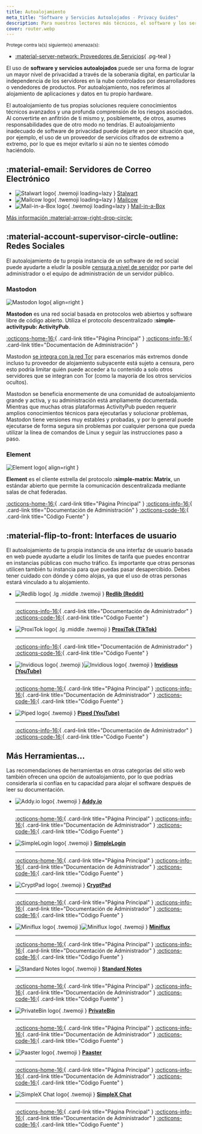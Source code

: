 ```yaml
---
title: Autoalojamiento
meta_title: "Software y Servicios Autoalojados - Privacy Guides"
description: Para nuestros lectores más técnicos, el software y los servicios autoalojados pueden proporcionar garantías adicionales de privacidad, ya que tienes el máximo control sobre tus datos.
cover: router.webp
---
```


<small>Protege contra la(s) siguiente(s) amenaza(s):</small>

- [:material-server-network: Proveedores de Servicios](../basics/common-threats.md#privacy-from-service-providers){ .pg-teal }

El uso de **software y servicios autoalojados** puede ser una forma de lograr un mayor nivel de privacidad a través de la soberanía digital, en particular la independencia de los servidores en la nube controlados por desarrolladores o vendedores de productos. Por autoalojamiento, nos referimos al alojamiento de aplicaciones y datos en tu propio hardware.

El autoalojamiento de tus propias soluciones requiere conocimientos técnicos avanzados y una profunda comprensión de los riesgos asociados. Al convertirte en anfitrión de ti mismo y, posiblemente, de otros, asumes responsabilidades que de otro modo no tendrías. El autoalojamiento inadecuado de software de privacidad puede dejarte en peor situación que, por ejemplo, el uso de un proveedor de servicios cifrados de extremo a extremo, por lo que es mejor evitarlo si aún no te sientes cómodo haciéndolo.

## :material-email: Servidores de Correo Electrónico

<div class="grid cards" markdown>

- ![Stalwart logo](../assets/img/self-hosting/stalwart.svg){ .twemoji loading=lazy } [Stalwart](email-servers.md#stalwart)
- ![Mailcow logo](../assets/img/self-hosting/mailcow.svg){ .twemoji loading=lazy } [Mailcow](email-servers.md#mailcow)
- ![Mail-in-a-Box logo](../assets/img/self-hosting/mail-in-a-box.svg){ .twemoji loading=lazy } [Mail-in-a-Box](email-servers.md#mail-in-a-box)

</div>

[Más información :material-arrow-right-drop-circle:](email-servers.md)

## :material-account-supervisor-circle-outline: Redes Sociales

El autoalojamiento de tu propia instancia de un software de red social puede ayudarte a eludir la posible [censura a nivel de servidor](../social-networks.md#censorship-resistance) por parte del administrador o el equipo de administración de un servidor público.

### Mastodon

<div class="admonition recommendation" markdown>

![Mastodon logo](../assets/img/social-networks/mastodon.svg){ align=right }

**Mastodon** es una red social basada en protocolos web abiertos y software libre de código abierto. Utiliza el protocolo descentralizado **:simple-activitypub: ActivityPub**.

[:octicons-home-16:](https://joinmastodon.org){ .card-link title="Página Principal" }
[:octicons-info-16:](https://docs.joinmastodon.org/admin/prerequisites){ .card-link title="Documentación de Administración" }

</div>

Mastodon [se integra con la red Tor](https://docs.joinmastodon.org/admin/optional/tor) para escenarios más extremos donde incluso tu proveedor de alojamiento subyacente está sujeto a censura, pero esto podría limitar quién puede acceder a tu contenido a solo otros servidores que se integran con Tor (como la mayoría de los otros servicios ocultos).

Mastodon se beneficia enormemente de una comunidad de autoalojamiento grande y activa, y su administración está ampliamente documentada. Mientras que muchas otras plataformas ActivityPub pueden requerir amplios conocimientos técnicos para ejecutarlas y solucionar problemas, Mastodon tiene versiones muy estables y probadas, y por lo general puede ejecutarse de forma segura sin problemas por cualquier persona que pueda utilizar la línea de comandos de Linux y seguir las instrucciones paso a paso.

### Element

<div class="admonition recommendation" markdown>

![Element logo](../assets/img/social-networks/element.svg){ align=right }

**Element** es el cliente estrella del protocolo **:simple-matrix: Matrix**, un estándar abierto que permite la comunicación descentralizada mediante salas de chat federadas.

[:octicons-home-16:](https://element.io){ .card-link title="Página Principal" }
[:octicons-info-16:](https://element-hq.github.io/synapse/latest){ .card-link title="Documentación de Administración" }
[:octicons-code-16:](https://github.com/element-hq){ .card-link title="Código Fuente" }

</div>

## :material-flip-to-front: Interfaces de usuario

El autoalojamiento de tu propia instancia de una interfaz de usuario basada en web puede ayudarte a eludir los límites de tarifa que puedes encontrar en instancias públicas con mucho tráfico. Es importante que otras personas utilicen también tu instancia para que puedas pasar desapercibido. Debes tener cuidado con dónde y cómo alojas, ya que el uso de otras personas estará vinculado a tu alojamiento.

<div class="grid cards" markdown>

- ![Redlib logo](../assets/img/frontends/redlib.svg){ .lg .middle .twemoji } [**Redlib (Reddit)**](../frontends.md#redlib)

    ---

    [:octicons-info-16:](https://github.com/redlib-org/redlib#deployment){ .card-link title="Documentación de Administrador" }
    [:octicons-code-16:](https://github.com/redlib-org/redlib){ .card-link title="Código Fuente" }

- ![ProxiTok logo](../assets/img/frontends/proxitok.svg){ .lg .middle .twemoji } [**ProxiTok (TikTok)**](../frontends.md#proxitok)

    ---

    [:octicons-info-16:](https://github.com/pablouser1/ProxiTok/wiki/Self-hosting){ .card-link title="Documentación de Administrador" }
    [:octicons-code-16:](https://github.com/pablouser1/ProxiTok){ .card-link title="Código Fuente" }

- ![Invidious logo](../assets/img/frontends/invidious.svg#only-light){ .twemoji }![Invidious logo](../assets/img/frontends/invidious-dark.svg#only-dark){ .twemoji } [**Invidious (YouTube)**](../frontends.md#invidious)

    ---

    [:octicons-home-16:](https://invidious.io){ .card-link title="Página Principal" }
    [:octicons-info-16:](https://docs.invidious.io/installation){ .card-link title="Documentación de Administrador" }
    [:octicons-code-16:](https://github.com/iv-org/invidious){ .card-link title="Código Fuente" }

- ![Piped logo](../assets/img/frontends/piped.svg){ .twemoji } [**Piped (YouTube)**](../frontends.md#piped)

    ---

    [:octicons-info-16:](https://docs.piped.video/docs/self-hosting){ .card-link title="Documentación de Administrador" }
    [:octicons-code-16:](https://github.com/TeamPiped/Piped){ .card-link title="Código Fuente" }

</div>

## Más Herramientas...

Las recomendaciones de herramientas en otras categorías del sitio web también ofrecen una opción de autoalojamiento, por lo que podrías considerarla si confías en tu capacidad para alojar el software después de leer su documentación.

<div class="grid cards" markdown>

- ![Addy.io logo](../assets/img/email-aliasing/addy.svg){ .twemoji } [**Addy.io**](../email-aliasing.md#addyio)

    ---

    [:octicons-home-16:](https://addy.io){ .card-link title="Página Principal" }
    [:octicons-info-16:](https://addy.io/self-hosting){ .card-link title="Documentación de Administrador" }
    [:octicons-code-16:](https://github.com/anonaddy){ .card-link title="Código Fuente" }

- ![SimpleLogin logo](../assets/img/email-aliasing/simplelogin.svg){ .twemoji } [**SimpleLogin**](../email-aliasing.md#simplelogin)

    ---

    [:octicons-home-16:](https://addy.io){ .card-link title="Página Principal" }
    [:octicons-info-16:](https://github.com/simple-login/app#prerequisites){ .card-link title="Documentación de Administrador" }
    [:octicons-code-16:](https://github.com/simple-login){ .card-link title="Código Fuente" }

- ![CryptPad logo](../assets/img/document-collaboration/cryptpad.svg){ .twemoji } [**CryptPad**](../document-collaboration.md#cryptpad)

    ---

    [:octicons-home-16:](https://cryptpad.fr){ .card-link title="Página Principal" }
    [:octicons-info-16:](https://docs.cryptpad.org/en/admin_guide/index.html){ .card-link title="Documentación de Administrador" }
    [:octicons-code-16:](https://github.com/xwiki-labs/cryptpad){ .card-link title="Código Fuente" }

- ![Miniflux logo](../assets/img/news-aggregators/miniflux.svg#only-light){ .twemoji }![Miniflux logo](../assets/img/news-aggregators/miniflux-dark.svg#only-dark){ .twemoji } [**Miniflux**](../news-aggregators.md#miniflux)

    ---

    [:octicons-home-16:](https://miniflux.app){ .card-link title="Página Principal" }
    [:octicons-info-16:](https://miniflux.app/docs/index.html#administration-guide){ .card-link title="Documentación de Administrador" }
    [:octicons-code-16:](https://github.com/miniflux/v2){ .card-link title="Código Fuente" }

- ![Standard Notes logo](../assets/img/notebooks/standard-notes.svg){ .twemoji } [**Standard Notes**](../notebooks.md#standard-notes)

    ---

    [:octicons-home-16:](https://standardnotes.com){ .card-link title="Página Principal" }
    [:octicons-info-16:](https://standardnotes.com/help/47/can-i-self-host-standard-notes){ .card-link title="Documentación de Administrador" }
    [:octicons-code-16:](https://github.com/standardnotes){ .card-link title="Código Fuente" }

- ![PrivateBin logo](../assets/img/pastebins/privatebin.svg){ .twemoji } [**PrivateBin**](../pastebins.md#privatebin)

    ---

    [:octicons-home-16:](https://privatebin.info){ .card-link title="Página Principal" }
    [:octicons-info-16:](https://github.com/PrivateBin/PrivateBin/blob/master/doc/Installation.md){ .card-link title="Documentación de Administrador" }
    [:octicons-code-16:](https://github.com/PrivateBin/PrivateBin){ .card-link title="Código Fuente" }

- ![Paaster logo](../assets/img/pastebins/paaster.svg){ .twemoji } [**Paaster**](../pastebins.md#paaster)

    ---

    [:octicons-home-16:](https://paaster.io){ .card-link title="Página Principal" }
    [:octicons-info-16:](https://github.com/WardPearce/paaster#deployment){ .card-link title="Documentación de Administrador" }
    [:octicons-code-16:](https://github.com/WardPearce/paaster){ .card-link title="Código Fuente" }

- ![SimpleX Chat logo](../assets/img/messengers/simplex.svg){ .twemoji } [**SimpleX Chat**](../real-time-communication.md#simplex-chat)

    ---

    [:octicons-home-16:](https://simplex.chat){ .card-link title="Página Principal" }
    [:octicons-info-16:](https://simplex.chat/docs/server.html){ .card-link title="Documentación de Administrador" }
    [:octicons-code-16:](https://github.com/simplex-chat){ .card-link title="Código Fuente" }

</div>
